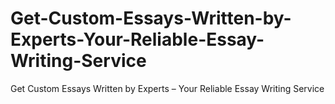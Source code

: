 # Get-Custom-Essays-Written-by-Experts-Your-Reliable-Essay-Writing-Service
Get Custom Essays Written by Experts – Your Reliable Essay Writing Service
